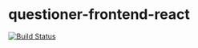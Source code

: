 # questioner-frontend-react

[![Build Status](https://travis-ci.org/innocentEdosa/questioner-frontend-react.svg?branch=develop)](https://travis-ci.org/innocentEdosa/questioner-frontend-react)


